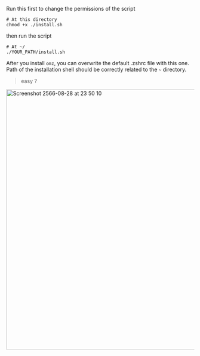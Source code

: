 Run this first to change the permissions of the script

```
# At this directory
chmod +x ./install.sh
```

then run the script

```
# At ~/
./YOUR_PATH/install.sh
```

After you install `omz`, you can overwrite the default .zshrc file with this one.
<br />
Path of the installation shell should be correctly related to the `~` directory.

> easy ?

<img width="697" alt="Screenshot 2566-08-28 at 23 50 10" src="https://github.com/ibzzsfw/not-your-zsh/assets/68814521/3a3358e9-075f-4d25-a510-9930dfdb835b">

